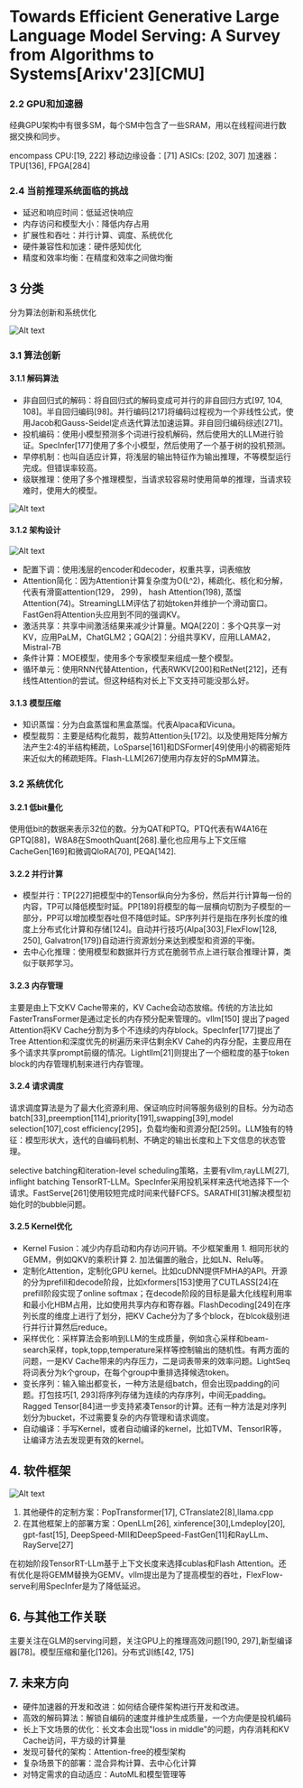 # Towards Efficient Generative Large Language Model Serving: A Survey from Algorithms to Systems[Arixv'23][CMU]

### 2.2  GPU和加速器
经典GPU架构中有很多SM，每个SM中包含了一些SRAM，用以在线程间进行数据交换和同步。

encompass CPU:[19, 222]
移动边缘设备：[71]
ASICs: [202, 307]
加速器：TPU[136], FPGA[284]

###  2.4 当前推理系统面临的挑战

- 延迟和响应时间：低延迟快响应
- 内存访问和模型大小：降低内存占用
- 扩展性和吞吐：并行计算、调度、系统优化
- 硬件兼容性和加速：硬件感知优化
- 精度和效率均衡：在精度和效率之间做均衡

## 3 分类

分为算法创新和系统优化


![Alt text](imgs/LLM-Serving-Survey/image.png)

### 3.1 算法创新

####  3.1.1 解码算法

- 非自回归式的解码：将自回归式的解码变成可并行的非自回归方式[97, 104, 108]。半自回归编码[98]。并行编码[217]将编码过程视为一个非线性公式，使用Jacob和Gauss-Seidel定点迭代算法加速运算。非自回归编码综述[271]。
- 投机编码：使用小模型预测多个词进行投机解码，然后使用大的LLM进行验证。SpecInfer[177]使用了多个小模型，然后使用了一个基于树的投机预测。
- 早停机制：也叫自适应计算，将浅层的输出特征作为输出推理，不等模型运行完成。但错误率较高。
- 级联推理：使用了多个推理模型，当请求较容易时使用简单的推理，当请求较难时，使用大的模型。

![Alt text](imgs/LLM-Serving-Survey/image-1.png)


#### 3.1.2 架构设计

![Alt text](imgs/LLM-Serving-Survey/image-2.png)

- 配置下调：使用浅层的encoder和decoder，权重共享，词表缩放
- Attention简化：因为Attention计算复杂度为O(L^2)，稀疏化、核化和分解，代表有滑窗attention(129， 299)， hash Attention(198), 蒸馏Attention(74)。StreamingLLM评估了初始token并维护一个滑动窗口。FastGen将Attention头应用到不同的强调KV。
- 激活共享：共享中间激活结果来减少计算量。MQA[220]：多个Q共享一对KV，应用PaLM，ChatGLM2；GQA[2]：分组共享KV，应用LLAMA2，Mistral-7B
- 条件计算：MOE模型，使用多个专家模型来组成一整个模型。
- 循环单元：使用RNN代替Attention，代表RWKV[200]和RetNet[212]，还有线性Attention的尝试。但这种结构对长上下文支持可能没那么好。

#### 3.1.3 模型压缩

- 知识蒸馏：分为白盒蒸馏和黑盒蒸馏。代表Alpaca和Vicuna。
- 模型裁剪：主要是结构化裁剪，裁剪Attention头[172]。以及使用矩阵分解方法产生2:4的半结构稀疏，LoSparse[161]和DSFormer[49]使用小的稠密矩阵来近似大的稀疏矩阵。Flash-LLM[267]使用内存友好的SpMM算法。

### 3.2 系统优化

#### 3.2.1 低bit量化

使用低bit的数据来表示32位的数。分为QAT和PTQ。PTQ代表有W4A16在GPTQ[88]，W8A8在SmoothQuant[268].量化也应用与上下文压缩CacheGen[169]和微调QloRA[70], PEQA[142].

#### 3.2.2 并行计算

- 模型并行：TP[227]把模型中的Tensor纵向分为多份，然后并行计算每一份的内容，TP可以降低模型时延。PP[189]将模型的每一层横向切割为子模型的一部分，PP可以增加模型吞吐但不降低时延。SP序列并行是指在序列长度的维度上分布式化计算和存储[124]。自动并行技巧(Alpa[303],FlexFlow[128, 250], Galvatron[179])自动进行资源划分来达到模型和资源的平衡。
- 去中心化推理：使用模型和数据并行方式在脆弱节点上进行联合推理计算，类似于联邦学习。

#### 3.2.3 内存管理

主要是由上下文KV Cache带来的，KV Cache会动态放缩。传统的方法比如FasterTransFormer是通过定长的内存预分配来管理的。vllm[150] 提出了paged Attention将KV Cache分割为多个不连续的内存block。SpecInfer[177]提出了Tree Attention和深度优先的树遍历来评估剩余KV Cahe的内存分配，主要应用在多个请求共享prompt前缀的情况。Lightllm[21]则提出了一个细粒度的基于token block的内存管理机制来进行内存管理。

#### 3.2.4 请求调度

请求调度算法是为了最大化资源利用、保证响应时间等服务级别的目标。分为动态batch[33],preemption[114],priority[191],swapping[39],model selection[107],cost efficiency[295]，负载均衡和资源分配[259]。LLM独有的特征：模型形状大，迭代的自编码机制、不确定的输出长度和上下文信息的状态管理。

selective batching和iteration-level scheduling策略，主要有vllm,rayLLM[27], inflight batching TensorRT-LLM。SpecInfer采用投机采样来迭代地选择下一个请求。FastServe[261]使用较短完成时间来代替FCFS。SARATHI[31]解决模型初始化时的bubble问题。

#### 3.2.5 Kernel优化

- Kernel Fusion：减少内存启动和内存访问开销。不少框架重用 1. 相同形状的GEMM，例如QKV的乘积计算 2. 加法偏置的融合，比如LN、Relu等。
- 定制化Attention，定制化GPU kernel。比如cuDNN提供FMHA的API。开源的分为prefill和decode阶段，比如xformers[153]使用了CUTLASS[24]在prefill阶段实现了online softmax；在decode阶段的目标是最大化线程利用率和最小化HBM占用，比如使用共享内存和寄存器。FlashDecoding[249]在序列长度的维度上进行了划分，把KV Cache分为了多个block，在blcok级别进行并行计算然后reduce。
- 采样优化：采样算法会影响到LLM的生成质量，例如贪心采样和beam-search采样，topk,topp,temperature采样等控制输出的随机性。有两方面的问题，一是KV Cache带来的内存压力，二是词表带来的效率问题。LightSeq将词表分为k个group，在每个group中重排选择候选token。
- 变长序列：输入输出都变长，一种方法是组batch，但会出现padding的问题。打包技巧[1, 293]将序列存储为连续的内存序列，中间无padding。Ragged Tensor[84]进一步支持紧凑Tensor的计算。还有一种方法是对序列划分为bucket，不过需要复杂的内存管理和请求调度。
- 自动编译：手写Kernel，或者自动编译的kernel，比如TVM、TensorIR等，让编译方法去发现更有效的kernel。

## 4. 软件框架

![Alt text](imgs/LLM-Serving-Survey/image-3.png)

1. 其他硬件的定制方案：PopTransformer[17], CTranslate2[8],llama.cpp
2. 在其他框架上的部署方案：OpenLLm[26], xinference[30],Lmdeploy[20], gpt-fast[15], DeepSpeed-MII和DeepSpeed-FastGen[11]和RayLLm、RayServe[27]

在初始阶段TensorRT-LLm基于上下文长度来选择cublas和Flash Attention。还有优化是将GEMM替换为GEMV。vllm提出是为了提高模型的吞吐，FlexFlow-serve利用SpecInfer是为了降低延迟。

## 6. 与其他工作关联

主要关注在GLM的serving问题，关注GPU上的推理高效问题[190, 297],新型编译器[78]。模型压缩和量化[126]。分布式训练[42, 175]

## 7. 未来方向

- 硬件加速器的开发和改进：如何结合硬件架构进行开发和改进。
- 高效的解码算法：解锁自编码的速度并维护生成质量，一个方向便是投机编码
- 长上下文场景的优化：长文本会出现"loss in middle"的问题，内存消耗和KV Cache访问，平方级的计算量
- 发现可替代的架构：Attention-free的模型架构
- 复杂场景下的部署：混合异构计算、去中心化计算
- 对特定需求的自动适应：AutoML和模型管理等
